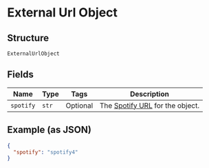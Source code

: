 
# External Url Object

## Structure

`ExternalUrlObject`

## Fields

| Name | Type | Tags | Description |
|  --- | --- | --- | --- |
| `spotify` | `str` | Optional | The [Spotify URL](/documentation/web-api/concepts/spotify-uris-ids) for the object. |

## Example (as JSON)

```json
{
  "spotify": "spotify4"
}
```

